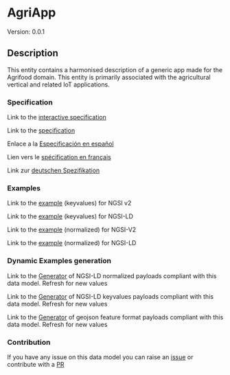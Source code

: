 # AgriApp
Version: 0.0.1

## Description 

This entity contains a harmonised description of a generic app made for the Agrifood domain. This entity is primarily associated with the agricultural vertical and related IoT applications.
### Specification

Link to the [interactive specification](https://swagger.lab.fiware.org/?url=https://github.com/smart-data-models/dataModel.Agrifood/blob/master/AgriApp/swagger.yaml)

Link to the [specification](https://github.com/smart-data-models/dataModel.Agrifood/blob/master/AgriApp/doc/spec.md)

Enlace a la [Especificación en español](https://github.com/smart-data-models/dataModel.Agrifood/blob/master/AgriApp/doc/spec_ES.md)

Lien vers le [spécification en français](https://github.com/smart-data-models/dataModel.Agrifood/blob/master/AgriApp/doc/spec_FR.md)

Link zur [deutschen Spezifikation](https://github.com/smart-data-models/dataModel.Agrifood/blob/master/AgriApp/doc/spec_DE.md)
### Examples

Link to the [example](https://github.com/smart-data-models/dataModel.Agrifood/blob/master/AgriApp/examples/example.json) (keyvalues) for NGSI v2

Link to the [example](https://github.com/smart-data-models/dataModel.Agrifood/blob/master/AgriApp/examples/example.jsonld) (keyvalues) for NGSI-LD

Link to the [example](https://github.com/smart-data-models/dataModel.Agrifood/blob/master/AgriApp/examples/example-normalized.json) (normalized) for NGSI-V2

Link to the [example](https://github.com/smart-data-models/dataModel.Agrifood/blob/master/AgriApp/examples/example-normalized.jsonld) (normalized) for NGSI-LD
### Dynamic Examples generation

Link to the [Generator](https://smartdatamodels.org/extra/ngsi-ld_generator.php?schemaUrl=https://raw.githubusercontent.com/smart-data-models/dataModel.Agrifood/master/AgriApp/schema.json&email=info@smartdatamodels.org) of NGSI-LD normalized payloads compliant with this data model. Refresh for new values

Link to the [Generator](https://smartdatamodels.org/extra/ngsi-ld_generator_keyvalues.php?schemaUrl=https://raw.githubusercontent.com/smart-data-models/dataModel.Agrifood/master/AgriApp/schema.json&email=info@smartdatamodels.org) of NGSI-LD keyvalues payloads compliant with this data model. Refresh for new values

Link to the [Generator](https://smartdatamodels.org/extra/geojson_features_generator_v1.0.php?schemaUrl=https://raw.githubusercontent.com/smart-data-models/dataModel.Agrifood/master/AgriApp/schema.json&email=info@smartdatamodels.org) of geojson feature format payloads compliant with this data model. Refresh for new values
### Contribution

 If you have any issue on this data model you can raise an [issue](https://github.com/smart-data-models/dataModel.Agrifood/issues)  or contribute with a [PR](https://github.com/smart-data-models/dataModel.Agrifood/pulls)